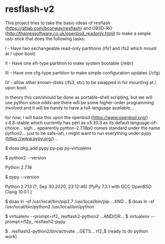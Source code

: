 # resflash-v2

This project tries to take the basic-ideas of resflash (https://gitlab.com/bconway/resflash)
and OBSD-RO (http://thamessoftware.co.uk/openbsd_readonly.html) to make a simple usb-stick
that does the following tasks:

I - Have two exchangeable read-only partitions (/fs1 and /fs2 which mount at / upon boot)

II - Have one efi-type partition to make system bootable (/mbr)

III - Have one cfg-type partition to make simple configuration updates (/cfg)

IV - allow other known-disks (/fs3, etc) to be swapped in for mounting at / upon boot.

in theory this can/should be done as portable-shell scripting,
but we will use python since odds-are there will be some higher-order
programming involved and it will be handy to have a full-language available...

for now, i will base this upon the openbsd (https://www.openbsd.org/) v.6.8-stable
which currently has perl as v5.30.3 as its default language-of-choice...  sigh...
apparently python-2.7.18p0 comes standard under the name python2...
just to be safe-ish, i might want to run everything under pypy (https://www.pypy.org/)...

$ doas pkg_add pypy py-pip py-virtualenv

$ python2 --version

Python 2.7.18

$ pypy --version

Python 2.7.13 (?, Sep 30 2020, 23:12:46)
\[PyPy 7.3.1 with GCC OpenBSD Clang 10.0.1 \]

$ doas ln -sf /usr/local/bin/pip2.7 /usr/local/bin/pip   ...AND...
$ doas ln -sf /usr/local/bin/python2 /usr/local/bin/python

$ virtualenv --prompt=rf2_ resflash2-python2   ...AND/OR...
$ virtualenv --prompt=rf2p_ resflash2-pypy

$ . resflash2-python2/bin/activate   ...GETS...
rf2_$        (ready to do python work)

